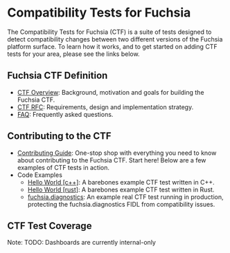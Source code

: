 # Compatibility Tests for Fuchsia

The Compatibility Tests for Fuchsia (CTF) is a suite of tests designed
to detect compatibility changes between two different versions of the
Fuchsia platform surface.  To learn how it works, and to get started on adding
CTF tests for your area, please see the links below.

## Fuchsia CTF Definition
* [CTF Overview][overview]: Background, motivation and goals for building the
Fuchsia CTF.
* [CTF RFC][rfc15]: Requirements, design and implementation strategy.
* [FAQ][faq]: Frequently asked questions.

## Contributing to the CTF
* [Contributing Guide][contributing]: One-stop shop with everything you need
to know about contributing to the Fuchsia CTF.  Start here!  Below are a few
examples of CTF tests in action.
* Code Examples
  * [Hello World \[c++\]][hello c++]: A barebones example CTF test written in
C++.
  * [Hello World \[rust\]][hello rust]: A barebones example CTF test written
in Rust.
  * [fuchsia.diagnostics][diag]: An example real CTF test running in
production, protecting the fuchsia.diagnostics FIDL from compatibility issues.

## CTF Test Coverage

Note: TODO: Dashboards are currently internal-only

[overview]: /docs/development/testing/cts/compatibility_testing.md
[rfc15]: /docs/contribute/governance/rfcs/0015_cts.md
[faq]: /docs/development/testing/cts/faq.md
[contributing]: /docs/development/testing/cts/contributing_tests.md
[hello c++]: https://fuchsia.googlesource.com/fuchsia/+/refs/heads/main/sdk/ctf/examples/hello_world/
[hello rust]: https://fuchsia.googlesource.com/fuchsia/+/refs/heads/main/sdk/ctf/examples/rust/
[diag]: https://fuchsia.googlesource.com/fuchsia/+/refs/heads/main/sdk/ctf/tests/fidl/fuchsia.diagnostics/
[cts team]: https://bugs.fuchsia.dev/p/fuchsia/issues/entry?template=Fuchsia+Compatibility+Test+Suite+%28CTS%29
